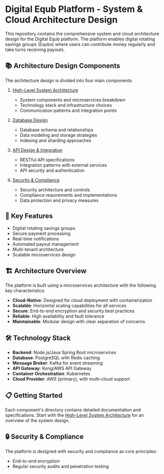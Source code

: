 # Digital Equb Platform - System & Cloud Architecture Design

This repository contains the comprehensive system and cloud architecture design for the Digital Equb platform. The platform enables digital rotating savings groups (Equbs) where users can contribute money regularly and take turns receiving payouts.

## 📚 Architecture Design Components

The architecture design is divided into four main components:

1. [High-Level System Architecture](./question1/README.md)
   - System components and microservices breakdown
   - Technology stack and infrastructure choices
   - Communication patterns and integration points

2. [Database Design](./question2/README.md)
   - Database schema and relationships
   - Data modeling and storage strategies
   - Indexing and sharding approaches

3. [API Design & Integration](./question3/README.md)
   - RESTful API specifications
   - Integration patterns with external services
   - API security and authentication

4. [Security & Compliance](./question4/README.md)
   - Security architecture and controls
   - Compliance requirements and implementations
   - Data protection and privacy measures

## 🎯 Key Features

- Digital rotating savings groups
- Secure payment processing
- Real-time notifications
- Automated payout management
- Multi-tenant architecture
- Scalable microservices design

## 🏗️ Architecture Overview

The platform is built using a microservices architecture with the following key characteristics:

- **Cloud-Native**: Designed for cloud deployment with containerization
- **Scalable**: Horizontal scaling capabilities for all services
- **Secure**: End-to-end encryption and security best practices
- **Reliable**: High availability and fault tolerance
- **Maintainable**: Modular design with clear separation of concerns

## 🛠️ Technology Stack

- **Backend**: Node.js/Java Spring Boot microservices
- **Database**: PostgreSQL with Redis caching
- **Message Broker**: Kafka for event streaming
- **API Gateway**: Kong/AWS API Gateway
- **Container Orchestration**: Kubernetes
- **Cloud Provider**: AWS (primary), with multi-cloud support

## 📋 Getting Started

Each component's directory contains detailed documentation and specifications. Start with the [High-Level System Architecture](./question1/README.md) for an overview of the system design.

## 🔒 Security & Compliance

The platform is designed with security and compliance as core principles:
- End-to-end encryption
- Regular security audits and penetration testing